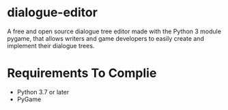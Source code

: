 # dialogue-editor
A free and open source dialogue tree editor made with the Python 3 module pygame, that allows writers and game developers to easily create and implement their dialogue trees.
# Requirements To Complie
- Python 3.7 or later
- PyGame
